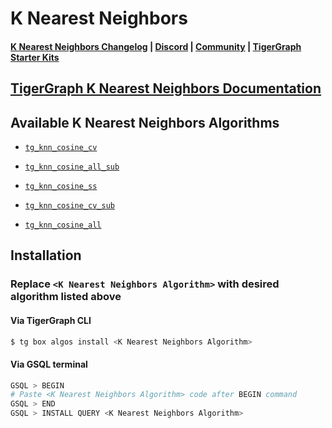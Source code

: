 
# K Nearest Neighbors

#### [K Nearest Neighbors Changelog](https://github.com/tigergraph/gsql-graph-algorithms/blob/master/algorithms/Similarity/nearest_neighbors/k_nearest_neighbors/CHANGELOG.md) | [Discord](https://discord.gg/vFbmPyvJJN) | [Community](https://community.tigergraph.com) | [TigerGraph Starter Kits](https://github.com/zrougamed/TigerGraph-Starter-Kits-Parser)

## [TigerGraph K Nearest Neighbors Documentation](https://docs.tigergraph.com/graph-algorithm-library/similarity/k-nearest-neighbors-cosine-neighbor-similarity-all-vertices-batch)

## Available K Nearest Neighbors Algorithms 

* [`tg_knn_cosine_cv`](https://github.com/tigergraph/gsql-graph-algorithms/blob/master/algorithms/Classification/k_nearest_neighbors/tg_knn_cosine_cv.gsql)

* [`tg_knn_cosine_all_sub`](https://github.com/tigergraph/gsql-graph-algorithms/blob/master/algorithms/Classification/k_nearest_neighbors/tg_knn_cosine_all_sub.gsql)

* [`tg_knn_cosine_ss`](https://github.com/tigergraph/gsql-graph-algorithms/blob/master/algorithms/Classification/k_nearest_neighbors/tg_knn_cosine_ss.gsql)

* [`tg_knn_cosine_cv_sub`](https://github.com/tigergraph/gsql-graph-algorithms/blob/master/algorithms/Classification/k_nearest_neighbors/tg_knn_cosine_cv_sub.gsql)

* [`tg_knn_cosine_all`](https://github.com/tigergraph/gsql-graph-algorithms/blob/master/algorithms/Classification/k_nearest_neighbors/tg_knn_cosine_all.gsql)

## Installation 

### Replace `<K Nearest Neighbors Algorithm>` with desired algorithm listed above 

#### Via TigerGraph CLI

```bash
$ tg box algos install <K Nearest Neighbors Algorithm>
```

#### Via GSQL terminal

```bash
GSQL > BEGIN
# Paste <K Nearest Neighbors Algorithm> code after BEGIN command
GSQL > END 
GSQL > INSTALL QUERY <K Nearest Neighbors Algorithm>
```
